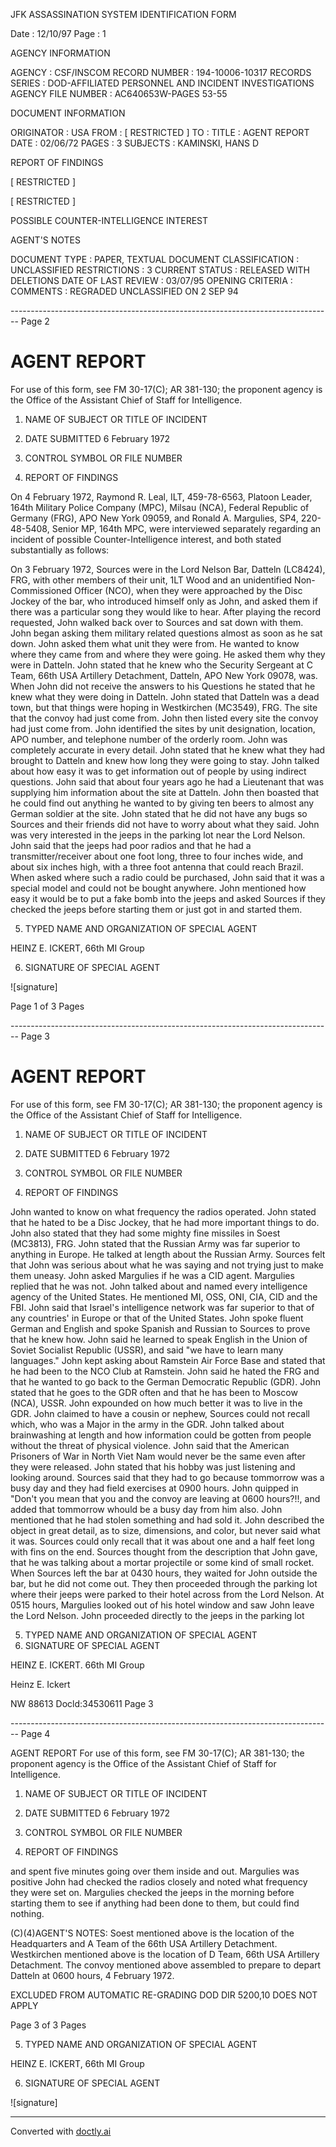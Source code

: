 JFK ASSASSINATION SYSTEM
IDENTIFICATION FORM

Date : 12/10/97
Page : 1

AGENCY INFORMATION

AGENCY : CSF/INSCOM
RECORD NUMBER : 194-10006-10317
RECORDS SERIES : DOD-AFFILIATED PERSONNEL AND INCIDENT INVESTIGATIONS
AGENCY FILE NUMBER : AC640653W-PAGES 53-55

DOCUMENT INFORMATION

ORIGINATOR : USA
FROM : [ RESTRICTED ]
TO :
TITLE : AGENT REPORT
DATE : 02/06/72
PAGES : 3
SUBJECTS : KAMINSKI, HANS D

REPORT OF FINDINGS

[ RESTRICTED ]

[ RESTRICTED ]

POSSIBLE COUNTER-INTELLIGENCE INTEREST

AGENT'S NOTES

DOCUMENT TYPE : PAPER, TEXTUAL DOCUMENT
CLASSIFICATION : UNCLASSIFIED
RESTRICTIONS : 3
CURRENT STATUS : RELEASED WITH DELETIONS
DATE OF LAST REVIEW : 03/07/95
OPENING CRITERIA :
COMMENTS : REGRADED UNCLASSIFIED ON 2 SEP 94


-------------------------------------------------------------------------------- Page 2

# AGENT REPORT
For use of this form, see FM 30-17(C); AR 381-130; the proponent agency is the Office of the Assistant Chief of Staff for Intelligence.

1. NAME OF SUBJECT OR TITLE OF INCIDENT

2. DATE SUBMITTED
   6 February 1972

3. CONTROL SYMBOL OR FILE NUMBER

4. REPORT OF FINDINGS

On 4 February 1972, Raymond R. Leal, ILT, 459-78-6563, Platoon Leader, 164th Military Police Company (MPC), Milsau (NCA), Federal Republic of Germany (FRG), APO New York 09059, and Ronald A. Margulies, SP4, 220-48-5408, Senior MP, 164th MPC, were interviewed separately regarding an incident of possible Counter-Intelligence interest, and both stated substantially as follows:

On 3 February 1972, Sources were in the Lord Nelson Bar, Datteln (LC8424), FRG, with other members of their unit, 1LT Wood and an unidentified Non-Commissioned Officer (NCO), when they were approached by the Disc Jockey of the bar, who introduced himself only as John, and asked them if there was a particular song they would like to hear. After playing the record requested, John walked back over to Sources and sat down with them. John began asking them military related questions almost as soon as he sat down. John asked them what unit they were from. He wanted to know where they came from and where they were going. He asked them why they were in Datteln. John stated that he knew who the Security Sergeant at C Team, 66th USA Artillery Detachment, Datteln, APO New York 09078, was. When John did not receive the answers to his Questions he stated that he knew what they were doing in Datteln. John stated that Datteln was a dead town, but that things were hoping in Westkirchen (MC3549), FRG. The site that the convoy had just come from. John then listed every site the convoy had just come from. John identified the sites by unit designation, location, APO number, and telephone number of the orderly room. John was completely accurate in every detail. John stated that he knew what they had brought to Datteln and knew how long they were going to stay. John talked about how easy it was to get information out of people by using indirect questions. John said that about four years ago he had a Lieutenant that was supplying him information about the site at Datteln. John then boasted that he could find out anything he wanted to by giving ten beers to almost any German soldier at the site. John stated that he did not have any bugs so Sources and their friends did not have to worry about what they said. John was very interested in the jeeps in the parking lot near the Lord Nelson. John said that the jeeps had poor radios and that he had a transmitter/receiver about one foot long, three to four inches wide, and about six inches high, with a three foot antenna that could reach Brazil. When asked where such a radio could be purchased, John said that it was a special model and could not be bought anywhere. John mentioned how easy it would be to put a fake bomb into the jeeps and asked Sources if they checked the jeeps before starting them or just got in and started them.

5. TYPED NAME AND ORGANIZATION OF SPECIAL AGENT

HEINZ E. ICKERT, 66th MI Group

6. SIGNATURE OF SPECIAL AGENT

![signature]

Page 1 of 3 Pages


-------------------------------------------------------------------------------- Page 3

# AGENT REPORT
For use of this form, see FM 30-17(C); AR 381-130; the proponent agency is the Office of the Assistant Chief of Staff for Intelligence.
1. NAME OF SUBJECT OR TITLE OF INCIDENT
2. DATE SUBMITTED
   6 February 1972
3. CONTROL SYMBOL OR FILE NUMBER

4. REPORT OF FINDINGS

John wanted to know on what frequency the radios operated. John stated that he hated to be a Disc Jockey, that he had more important things to do. John also stated that they had some mighty fine missiles in Soest (MC3813), FRG. John stated that the Russian Army was far superior to anything in Europe. He talked at length about the Russian Army. Sources felt that John was serious about what he was saying and not trying just to make them uneasy. John asked Margulies if he was a CID agent. Margulies replied that he was not. John talked about and named every intelligence agency of the United States. He mentioned MI, OSS, ONI, CIA, CID and the FBI. John said that Israel's intelligence network was far superior to that of any countries' in Europe or that of the United States. John spoke fluent German and English and spoke Spanish and Russian to Sources to prove that he knew how. John said he learned to speak English in the Union of Soviet Socialist Republic (USSR), and said "we have to learn many languages." John kept asking about Ramstein Air Force Base and stated that he had been to the NCO Club at Ramstein. John said he hated the FRG and that he wanted to go back to the German Democratic Republic (GDR). John stated that he goes to the GDR often and that he has been to Moscow (NCA), USSR. John expounded on how much better it was to live in the GDR. John claimed to have a cousin or nephew, Sources could not recall which, who was a Major in the army in the GDR. John talked about brainwashing at length and how information could be gotten from people without the threat of physical violence. John said that the American Prisoners of War in North Viet Nam would never be the same even after they were released. John stated that his hobby was just listening and looking around. Sources said that they had to go because tommorrow was a busy day and they had field exercises at 0900 hours. John quipped in "Don't you mean that you and the convoy are leaving at 0600 hours?!!, and added that tommorrow whould be a busy day from him also. John mentioned that he had stolen something and had sold it. John described the object in great detail, as to size, dimensions, and color, but never said what it was. Sources could only recall that it was about one and a half feet long with fins on the end. Sources thought from the description that John gave, that he was talking about a mortar projectile or some kind of small rocket. When Sources left the bar at 0430 hours, they waited for John outside the bar, but he did not come out. They then proceeded through the parking lot where their jeeps were parked to their hotel across from the Lord Nelson. At 0515 hours, Margulies looked out of his hotel window and saw John leave the Lord Nelson. John proceeded directly to the jeeps in the parking lot


5. TYPED NAME AND ORGANIZATION OF SPECIAL AGENT
6. SIGNATURE OF SPECIAL AGENT

HEINZ E. ICKERT. 66th MI Group

Heinz E. Ickert

NW 88613 Docld:34530611 Page 3


-------------------------------------------------------------------------------- Page 4

AGENT REPORT
For use of this form, see FM 30-17(C); AR 381-130; the proponent agency is the Office of the Assistant Chief of Staff for Intelligence.

1. NAME OF SUBJECT OR TITLE OF INCIDENT

2. DATE SUBMITTED
   6 February 1972

3. CONTROL SYMBOL OR FILE NUMBER

4. REPORT OF FINDINGS

and spent five minutes going over them inside and out. Margulies was positive
John had checked the radios closely and noted what frequency they were set
on. Margulies checked the jeeps in the morning before starting them to
see if anything had been done to them, but could find nothing.

(C)(4)AGENT'S NOTES: Soest mentioned above is the location of the
Headquarters and A Team of the 66th USA Artillery Detachment. Westkirchen
mentioned above is the location of D Team, 66th USA Artillery Detachment.
The convoy mentioned above assembled to prepare to depart Datteln at 0600
hours, 4 February 1972.


EXCLUDED FROM AUTOMATIC RE-GRADING
DOD DIR 5200,10 DOES NOT APPLY

Page 3 of 3 Pages

5. TYPED NAME AND ORGANIZATION OF SPECIAL AGENT

HEINZ E. ICKERT, 66th MI Group

6. SIGNATURE OF SPECIAL AGENT

![signature]


---
Converted with [doctly.ai](https://doctly.ai)